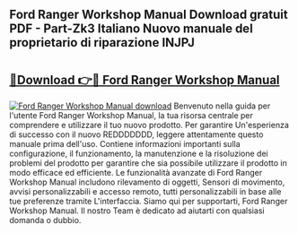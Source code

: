## Ford Ranger Workshop Manual Download gratuit PDF - Part-Zk3 Italiano Nuovo manuale del proprietario di riparazione INJPJ

# <h2><a href="http://dfb3vk6.blite.top/?on=Ford+Ranger+Workshop+Manual">🔗Download 👉🔴 Ford Ranger Workshop Manual</a></h2>

[![Ford Ranger Workshop Manual download](https://i.imgur.com/lujVjoI.png)](http://dfb3vk6.blite.top/?on=Ford+Ranger+Workshop+Manual)
Benvenuto nella guida per l'utente Ford Ranger Workshop Manual, la tua risorsa centrale per comprendere e utilizzare il tuo nuovo prodotto. Per garantire Un'esperienza di successo con il nuovo REDDDDDDD, leggere attentamente questo manuale prima dell'uso. Contiene informazioni importanti sulla configurazione, il funzionamento, la manutenzione e la risoluzione dei problemi del prodotto per garantire che sia possibile utilizzare il prodotto in modo efficace ed efficiente. Le funzionalità avanzate di Ford Ranger Workshop Manual includono rilevamento di oggetti, Sensori di movimento, avvisi personalizzabili e accesso remoto, tutti personalizzabili in base alle tue preferenze tramite L'interfaccia. Siamo qui per supportarti, Ford Ranger Workshop Manual. Il nostro Team è dedicato ad aiutarti con qualsiasi domanda o dubbio.
